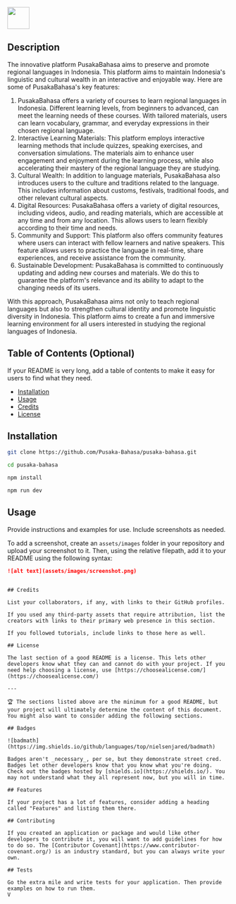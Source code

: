 <br>
<img src="https://i.postimg.cc/PqpgKyMp/Full-Logo-White.png" width="auto" height="50">

## Description

The innovative platform PusakaBahasa aims to preserve and promote regional languages in Indonesia. This platform aims to maintain Indonesia's linguistic and cultural wealth in an interactive and enjoyable way. Here are some of PusakaBahasa's key features:

1. PusakaBahasa offers a variety of courses to learn regional languages in Indonesia. Different learning levels, from beginners to advanced, can meet the learning needs of these courses. With tailored materials, users can learn vocabulary, grammar, and everyday expressions in their chosen regional language.
2. Interactive Learning Materials: This platform employs interactive learning methods that include quizzes, speaking exercises, and conversation simulations. The materials aim to enhance user engagement and enjoyment during the learning process, while also accelerating their mastery of the regional language they are studying.
3. Cultural Wealth: In addition to language materials, PusakaBahasa also introduces users to the culture and traditions related to the language. This includes information about customs, festivals, traditional foods, and other relevant cultural aspects.
4. Digital Resources: PusakaBahasa offers a variety of digital resources, including videos, audio, and reading materials, which are accessible at any time and from any location. This allows users to learn flexibly according to their time and needs.
5. Community and Support: This platform also offers community features where users can interact with fellow learners and native speakers. This feature allows users to practice the language in real-time, share experiences, and receive assistance from the community.
6. Sustainable Development: PusakaBahasa is committed to continuously updating and adding new courses and materials. We do this to guarantee the platform's relevance and its ability to adapt to the changing needs of its users.

With this approach, PusakaBahasa aims not only to teach regional languages but also to strengthen cultural identity and promote linguistic diversity in Indonesia. This platform aims to create a fun and immersive learning environment for all users interested in studying the regional languages of Indonesia.

## Table of Contents (Optional)

If your README is very long, add a table of contents to make it easy for users to find what they need.

- [Installation](#installation)
- [Usage](#usage)
- [Credits](#credits)
- [License](#license)

## Installation

```bash
git clone https://github.com/Pusaka-Bahasa/pusaka-bahasa.git
```

```bash
cd pusaka-bahasa
```

```bash
npm install
```

```bash
npm run dev
```

## Usage

Provide instructions and examples for use. Include screenshots as needed.

To add a screenshot, create an `assets/images` folder in your repository and upload your screenshot to it. Then, using the relative filepath, add it to your README using the following syntax:

```md
![alt text](assets/images/screenshot.png)
```

```

## Credits

List your collaborators, if any, with links to their GitHub profiles.

If you used any third-party assets that require attribution, list the creators with links to their primary web presence in this section.

If you followed tutorials, include links to those here as well.

## License

The last section of a good README is a license. This lets other developers know what they can and cannot do with your project. If you need help choosing a license, use [https://choosealicense.com/](https://choosealicense.com/)

---

🏆 The sections listed above are the minimum for a good README, but your project will ultimately determine the content of this document. You might also want to consider adding the following sections.

## Badges

![badmath](https://img.shields.io/github/languages/top/nielsenjared/badmath)

Badges aren't _necessary_, per se, but they demonstrate street cred. Badges let other developers know that you know what you're doing. Check out the badges hosted by [shields.io](https://shields.io/). You may not understand what they all represent now, but you will in time.

## Features

If your project has a lot of features, consider adding a heading called "Features" and listing them there.

## Contributing

If you created an application or package and would like other developers to contribute it, you will want to add guidelines for how to do so. The [Contributor Covenant](https://www.contributor-covenant.org/) is an industry standard, but you can always write your own.

## Tests

Go the extra mile and write tests for your application. Then provide examples on how to run them.
V
```
